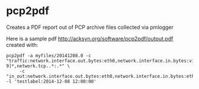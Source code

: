 pcp2pdf
========

Creates a PDF report out of PCP archive files collected via pmlogger

Here is a sample pdf http://acksyn.org/software/pcp2pdf/output.pdf created with:
```
pcp2pdf -a myfiles/20141208.0 -c "traffic:network.interface.out.bytes:eth0,network.interface.in.bytes:virbr[0-9]*,network.tcp..*:.*" \
     -c "in_out:network.interface.out.bytes:eth0,network.interface.in.bytes:eth0" -l 'testlabel:2014-12-08 12:00:00'
```
